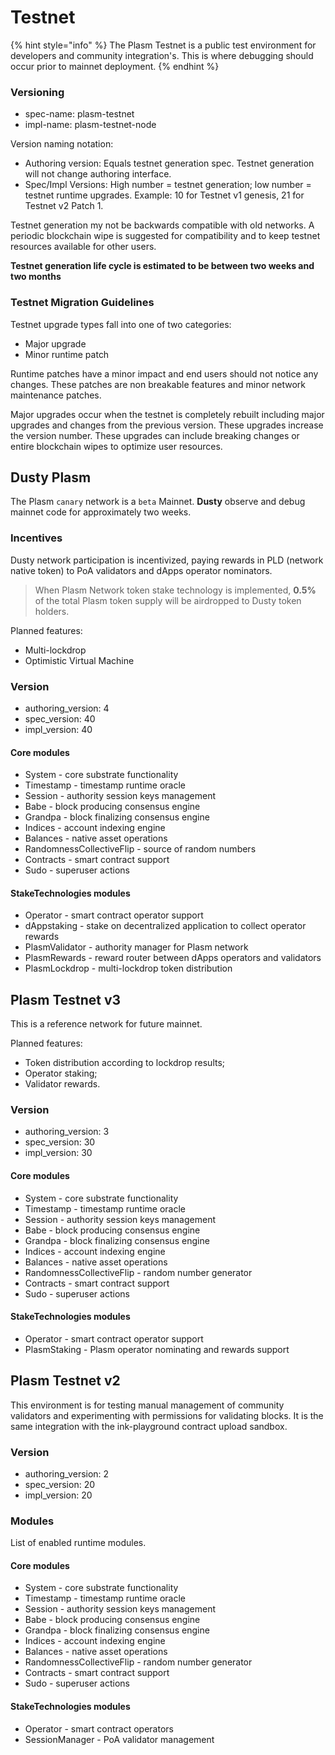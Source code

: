 # Testnet

{% hint style="info" %}
The Plasm Testnet is a public test environment for developers and community integration's. This is where debugging should occur prior to mainnet deployment.
{% endhint %}

### Versioning <a id="versioning"></a>

* spec-name: plasm-testnet
* impl-name: plasm-testnet-node

Version naming notation:

* Authoring version: Equals testnet generation spec. Testnet generation will not change authoring interface.
* Spec/Impl Versions: High number = testnet generation; low number = testnet runtime upgrades. Example: 10 for Testnet v1 genesis, 21 for Testnet v2 Patch 1.

Testnet generation my not be backwards compatible with old networks. A periodic blockchain wipe is suggested for compatibility and to keep testnet resources available for other users.

**Testnet generation life cycle is estimated to be between two weeks and two months**

### Testnet Migration Guidelines <a id="testnet-migration-guidelines"></a>

Testnet upgrade types fall into one of two categories:

* Major upgrade
* Minor runtime patch

Runtime patches have a minor impact and end users should not notice any changes. These patches are non breakable features and minor network maintenance patches.

Major upgrades occur when the testnet is completely rebuilt including major upgrades and changes from the previous version. These upgrades increase the version number. These upgrades can include breaking changes or entire blockchain wipes to optimize user resources.

## Dusty Plasm <a id="dusty-plasm"></a>

The Plasm `canary` network is a `beta` Mainnet. **Dusty** observe and debug mainnet code for approximately two weeks.

### Incentives <a id="incentives"></a>

Dusty network participation is incentivized, paying rewards in PLD \(network native token\) to PoA validators and dApps operator nominators.

> When Plasm Network token stake technology is implemented, **0.5%** of the total Plasm token supply will be airdropped to Dusty token holders.

Planned features:

* Multi-lockdrop
* Optimistic Virtual Machine

### Version <a id="version"></a>

* authoring\_version: 4
* spec\_version: 40
* impl\_version: 40

#### Core modules <a id="core-modules"></a>

* System - core substrate functionality
* Timestamp - timestamp runtime oracle
* Session - authority session keys management
* Babe - block producing consensus engine
* Grandpa - block finalizing consensus engine
* Indices - account indexing engine
* Balances - native asset operations
* RandomnessCollectiveFlip - source of random numbers
* Contracts - smart contract support
* Sudo - superuser actions

#### StakeTechnologies modules <a id="staketechnologies-modules"></a>

* Operator - smart contract operator support
* dAppstaking - stake on decentralized application to collect operator rewards
* PlasmValidator - authority manager for Plasm network
* PlasmRewards - reward router between dApps operators and validators
* PlasmLockdrop - multi-lockdrop token distribution

## Plasm Testnet v3 <a id="plasm-testnet-v3"></a>

This is a reference network for future mainnet.

Planned features:

* Token distribution according to lockdrop results;
* Operator staking;
* Validator rewards.

### Version <a id="version"></a>

* authoring\_version: 3
* spec\_version: 30
* impl\_version: 30

#### Core modules <a id="core-modules"></a>

* System - core substrate functionality
* Timestamp - timestamp runtime oracle
* Session - authority session keys management
* Babe - block producing consensus engine
* Grandpa - block finalizing consensus engine
* Indices - account indexing engine
* Balances - native asset operations
* RandomnessCollectiveFlip - random number generator
* Contracts - smart contract support
* Sudo - superuser actions

#### StakeTechnologies modules <a id="staketechnologies-modules"></a>

* Operator - smart contract operator support
* PlasmStaking - Plasm operator nominating and rewards support

## Plasm Testnet v2 <a id="plasm-testnet-v2"></a>

This environment is for testing manual management of community validators and experimenting with permissions for validating blocks. It is the same integration with the ink-playground contract upload sandbox.

### Version <a id="version"></a>

* authoring\_version: 2
* spec\_version: 20
* impl\_version: 20

### Modules <a id="modules"></a>

List of enabled runtime modules.

#### Core modules <a id="core-modules"></a>

* System - core substrate functionality
* Timestamp - timestamp runtime oracle
* Session - authority session keys management
* Babe - block producing consensus engine
* Grandpa - block finalizing consensus engine
* Indices - account indexing engine
* Balances - native asset operations
* RandomnessCollectiveFlip - random number generator
* Contracts - smart contract support
* Sudo - superuser actions

#### StakeTechnologies modules <a id="staketechnologies-modules"></a>

* Operator - smart contract operators
* SessionManager - PoA validator management


